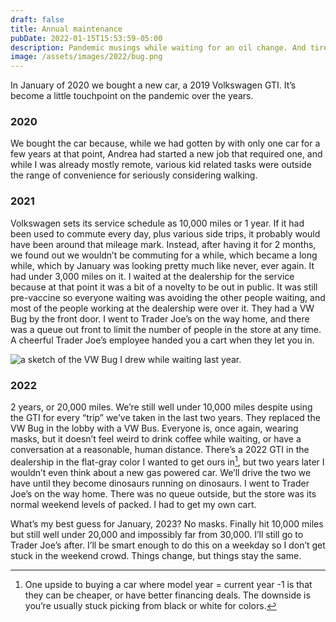 ```yaml
---
draft: false
title: Annual maintenance
pubDate: 2022-01-15T15:53:59-05:00
description: Pandemic musings while waiting for an oil change. And tire rotation. Oh and the inspection, don’t forget that.
image: /assets/images/2022/bug.png
---
```

In January of 2020 we bought a new car, a 2019 Volkswagen GTI. It’s become a little touchpoint on the pandemic over the years. 

### 2020
We bought the car because, while we had gotten by with only one car for a few years at that point, Andrea had started a new job that required one, and while I was already mostly remote, various kid related tasks were outside the range of convenience for seriously considering walking.

### 2021
Volkswagen sets its service schedule as 10,000 miles or 1 year. If it had been used to commute every day, plus various side trips, it probably would have been around that mileage mark. Instead, after having it for 2 months, we found out we wouldn’t be commuting for a while, which became a long while, which by January was looking pretty much like never, ever again. It had under 3,000 miles on it. I waited at the dealership for the service because at that point it was a bit of a novelty to be out in public. It was still pre-vaccine so everyone waiting was avoiding the other people waiting, and most of the people working at the dealership were over it. They had a VW Bug by the front door. I went to Trader Joe’s on the way home, and there was a queue out front to limit the number of people in the store at any time. A cheerful Trader Joe’s employee handed you a cart when they let you in.

![a sketch of the VW Bug I drew while waiting last year.][image-1]

### 2022
2 years, or 20,000 miles. We’re still well under 10,000 miles despite using the GTI for every “trip” we’ve taken in the last two years. They replaced the VW Bug in the lobby with a VW Bus. Everyone is, once again, wearing masks, but it doesn’t feel weird to drink coffee while waiting, or have a conversation at a reasonable, human distance. There’s a 2022 GTI in the dealership in the flat-gray color I wanted to get ours in[^1], but two years later I wouldn’t even think about a new gas powered car. We’ll drive the two we have until they become dinosaurs running on dinosaurs. I went to Trader Joe’s on the way home. There was no queue outside, but the store was its normal weekend levels of packed. I had to get my own cart.

What’s my best guess for January, 2023? No masks. Finally hit 10,000 miles but still well under 20,000 and impossibly far from 30,000. I’ll still go to Trader Joe’s after. I’ll be smart enough to do this on a weekday so I don’t get stuck in the weekend crowd. Things change, but things stay the same.

[^1]:	One upside to buying a car where model year = current year -1 is that they can be cheaper, or have better financing deals. The downside is you’re usually stuck picking from black or white for colors.

[image-1]:	/assets/images/2022/bug.png
